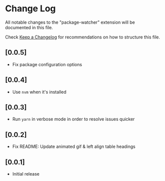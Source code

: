 # Change Log

All notable changes to the "package-watcher" extension will be documented in this file.

Check [Keep a Changelog](http://keepachangelog.com/) for recommendations on how to structure this file.

## [0.0.5]

- Fix package configuration options

## [0.0.4]

- Use `nvm` when it's installed

## [0.0.3]

- Run `yarn` in verbose mode in order to resolve issues quicker

## [0.0.2]

- Fix README: Update animated gif & left align table headings

## [0.0.1]

- Initial release
